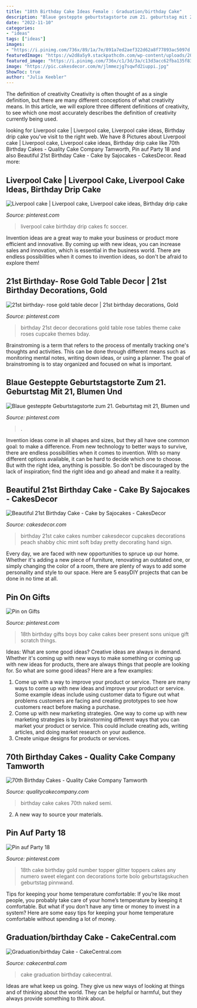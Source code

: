 ```yaml
---
title: "18th Birthday Cake Ideas Female : Graduation/birthday Cake"
description: "Blaue gesteppte geburtstagstorte zum 21. geburtstag mit 21, blumen und"
date: "2022-11-10"
categories:
- "ideas"
tags: ["ideas"]
images:
- "https://i.pinimg.com/736x/89/1a/7e/891a7ed2aef322d62a8f77893ac5097d.jpg"
featuredImage: "https://w2d8a5y9.stackpathcdn.com/wp-content/uploads/2019/12/semi-naked-fresh-roses-GF-724x1030.jpg"
featured_image: "https://i.pinimg.com/736x/c1/3d/3a/c13d3acc62fba135f83c1b51fd5b4aca.jpg"
image: "https://pic.cakesdecor.com/m/jlmmezjg7sqwfd2iuppi.jpg"
ShowToc: true
author: "Julia Keebler"
---
```



The definition of creativity
Creativity is often thought of as a single definition, but there are many different conceptions of what creativity means. In this article, we will explore three different definitions of creativity, to see which one most accurately describes the definition of creativity currently being used.

	

		
looking for Liverpool cake | Liverpool cake, Liverpool cake ideas, Birthday drip cake you've visit to the right web. We have 8 Pictures about Liverpool cake | Liverpool cake, Liverpool cake ideas, Birthday drip cake like 70th Birthday Cakes - Quality Cake Company Tamworth, Pin auf Party 18 and also Beautiful 21st Birthday Cake - Cake by Sajocakes - CakesDecor. Read more:
		
    
## Liverpool Cake | Liverpool Cake, Liverpool Cake Ideas, Birthday Drip Cake

<img loading=lazy src="https://i.pinimg.com/736x/f6/09/32/f609329c98eafc8f385c1c756475f5d5.jpg" onerror="this.onerror=null;this.src='https://tse2.mm.bing.net/th?id=OIP.E1CT1E6kY38WM96c8LsNeQHaLH&amp;pid=15.1';" alt="Liverpool cake | Liverpool cake, Liverpool cake ideas, Birthday drip cake">

_Source: pinterest.com_

>liverpool cake birthday drip cakes fc soccer. 

	

Invention ideas are a great way to make your business or product more efficient and innovative. By coming up with new ideas, you can increase sales and innovation, which is essential in the business world. There are endless possibilities when it comes to invention ideas, so don't be afraid to explore them!

    
## 21st Birthday- Rose Gold Table Decor | 21st Birthday Decorations, Gold

<img loading=lazy src="https://i.pinimg.com/736x/89/1a/7e/891a7ed2aef322d62a8f77893ac5097d.jpg" onerror="this.onerror=null;this.src='https://tse3.mm.bing.net/th?id=OIP.HmXj9jnTP4LVun6YFMEGUQHaNK&amp;pid=15.1';" alt="21st birthday- rose gold table decor | 21st birthday decorations, Gold">

_Source: pinterest.com_

>birthday 21st decor decorations gold table rose tables theme cake roses cupcake themes bday. 

	

Brainstroming is a term that refers to the process of mentally tracking one's thoughts and activities. This can be done through different means such as monitoring mental notes, writing down ideas, or using a planner. The goal of brainstroming is to stay organized and focused on what is important.

    
## Blaue Gesteppte Geburtstagstorte Zum 21. Geburtstag Mit 21, Blumen Und

<img loading=lazy src="https://i.pinimg.com/736x/c1/3d/3a/c13d3acc62fba135f83c1b51fd5b4aca.jpg" onerror="this.onerror=null;this.src='https://tse1.mm.bing.net/th?id=OIP.1as3m-gTow9uBs_uix8-xgHaJ3&amp;pid=15.1';" alt="Blaue gesteppte Geburtstagstorte zum 21. Geburtstag mit 21, Blumen und">

_Source: pinterest.com_

>. 

	

Invention ideas come in all shapes and sizes, but they all have one common goal: to make a difference. From new technology to better ways to survive, there are endless possibilities when it comes to invention. With so many different options available, it can be hard to decide which one to choose. But with the right idea, anything is possible. So don’t be discouraged by the lack of inspiration; find the right idea and go ahead and make it a reality.

    
## Beautiful 21st Birthday Cake - Cake By Sajocakes - CakesDecor

<img loading=lazy src="https://pic.cakesdecor.com/m/jlmmezjg7sqwfd2iuppi.jpg" onerror="this.onerror=null;this.src='https://tse1.mm.bing.net/th?id=OIP.qQ3yFWqNPP-0GIYTWWhWPAHaJ3&amp;pid=15.1';" alt="Beautiful 21st Birthday Cake - Cake by Sajocakes - CakesDecor">

_Source: cakesdecor.com_

>birthday 21st cake cakes number cakesdecor cupcakes decorations peach shabby chic mint soft bday pretty decorating hand sign. 

	

Every day, we are faced with new opportunities to spruce up our home. Whether it's adding a new piece of furniture, renovating an outdated one, or simply changing the color of a room, there are plenty of ways to add some personality and style to our space. Here are 5 easyDIY projects that can be done in no time at all.

    
## Pin On Gifts

<img loading=lazy src="https://i.pinimg.com/736x/b7/08/52/b7085244ff480d700da858e4476665f1.jpg" onerror="this.onerror=null;this.src='https://tse2.mm.bing.net/th?id=OIP.lDxxXTqeuV8Cfi0vRoW10QHaJ3&amp;pid=15.1';" alt="Pin on Gifts">

_Source: pinterest.com_

>18th birthday gifts boys boy cake cakes beer present sons unique gift scratch things. 

	

Ideas: What are some good ideas?
Creative ideas are always in demand. Whether it's coming up with new ways to make something or coming up with new ideas for products, there are always things that people are looking for. So what are some good ideas? Here are a few examples: 
1. Come up with a way to improve your product or service. There are many ways to come up with new ideas and improve your product or service. Some example ideas include using customer data to figure out what problems customers are facing and creating prototypes to see how customers react before making a purchase. 
2. Come up with new marketing strategies. One way to come up with new marketing strategies is by brainstorming different ways that you can market your product or service. This could include creating ads, writing articles, and doing market research on your audience. 
3. Create unique designs for products or services.

    
## 70th Birthday Cakes - Quality Cake Company Tamworth

<img loading=lazy src="https://w2d8a5y9.stackpathcdn.com/wp-content/uploads/2019/12/semi-naked-fresh-roses-GF-724x1030.jpg" onerror="this.onerror=null;this.src='https://tse3.mm.bing.net/th?id=OIP.5c3xxZ2-_v8CxS88h7x3TwHaKi&amp;pid=15.1';" alt="70th Birthday Cakes - Quality Cake Company Tamworth">

_Source: qualitycakecompany.com_

>birthday cake cakes 70th naked semi. 

	

2. A new way to source your materials.

    
## Pin Auf Party 18

<img loading=lazy src="https://i.pinimg.com/736x/78/d0/12/78d0127c18f89d4c8efa9ac3f1d5ab3d.jpg" onerror="this.onerror=null;this.src='https://tse2.mm.bing.net/th?id=OIP.GZI7g92uzI5Hpq0ewD_AagHaJ4&amp;pid=15.1';" alt="Pin auf Party 18">

_Source: pinterest.com_

>18th cake birthday gold number topper glitter toppers cakes any numero sweet elegant con decorations torte bolo geburtstagskuchen geburtstag pinnwand. 

	

Tips for keeping your home temperature comfortable:
If you’re like most people, you probably take care of your home’s temperature by keeping it comfortable. But what if you don’t have any time or money to invest in a system? Here are some easy tips for keeping your home temperature comfortable without spending a lot of money.

    
## Graduation/birthday Cake - CakeCentral.com

<img loading=lazy src="https://cdn001.cakecentral.com/gallery/2015/06/900_m0fBvMALVI-graduationbirthday-cake.jpg" onerror="this.onerror=null;this.src='https://tse3.mm.bing.net/th?id=OIP.Q7I2kH2_1YzAasRpyTSGJQHaLH&amp;pid=15.1';" alt="Graduation/birthday Cake - CakeCentral.com">

_Source: cakecentral.com_

>cake graduation birthday cakecentral. 

	

Ideas are what keep us going. They give us new ways of looking at things and of thinking about the world. They can be helpful or harmful, but they always provide something to think about.

